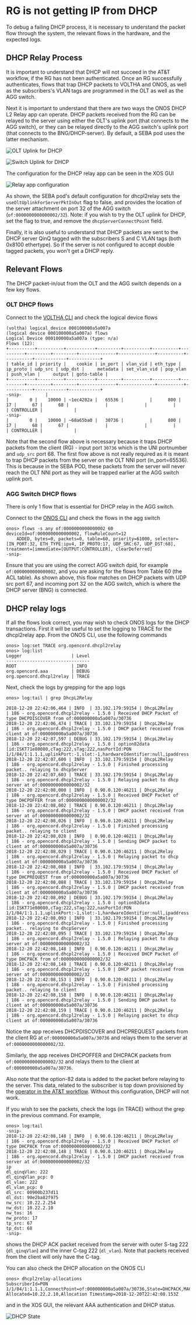 # RG is not getting IP from DHCP

To debug a failing DHCP process, it is necessary to understand the packet flow
through the system, the relevant flows in the hardware, and the expected logs.

## DHCP Relay Process

It is important to understand that DHCP will not succeed in the AT&T workflow, if
the RG has not been authenticated. Once an RG successfully authenticates, flows
that trap DHCP packets to VOLTHA and ONOS, as well as the subscribers's VLAN tags
are programmed in the OLT as well as the AGG switch.

Next it is important to understand that there are two ways the ONOS DHCP L2 Relay app
can operate. DHCP packets received from the RG can be relayed to the server using
either the OLT's uplink port (that connects to the AGG switch), or they can be
relayed directly to the AGG switch's uplink port (that connects to the BNG/DHCP-server).
By default, a SEBA pod uses the latter mechanism.

![OLT Uplink for DHCP](./screenshots/olt-uplink.png "OLT Uplink for DHCP")

![Switch Uplink for DHCP](./screenshots/switch-uplink.png "Switch Uplink for DHCP")

The configuration for the DHCP relay app can be seen in the XOS GUI

![Relay app configuration](./screenshots/dhcp-config.png "Relay app configuration")

As shown, the SEBA pod's default configuration for dhcpl2relay sets the
`useOltUplinkForServerPktInOut` flag to false, and provides the location of the
server attachment on port 32 of the AGG switch (`of:0000000000000002/32`).
Note: if you wish to try the OLT uplink for DHCP, set the flag to true, and remove
the `dhcpServerConnectPoint` field.

Finally, it is also useful to understand that DHCP packets are sent to the DHCP
server QinQ tagged with the subscribers S and C VLAN tags (both 0x8100 ethertype).
So if the server is not configured to accept double tagged packets, you won't get
a DHCP reply.

## Relevant Flows

The DHCP packet-in/out from the OLT and the AGG switch depends on a few key flows.

### OLT DHCP flows

Connect to the [VOLTHA CLI](../../../charts/voltha.md#accessing-the-voltha-cli)
and check the logical device flows

```shell
(voltha) logical_device 000100000a5a007a
(logical device 000100000a5a007a) flows
Logical Device 000100000a5a007a (type: n/a)
Flows (12):
+----------+----------+-----------+---------+----------+----------+----------+---------+---------+--------------+--------------+----------+-----------+------------+------------+
| table_id | priority |    cookie | in_port | vlan_vid | eth_type | ip_proto | udp_src | udp_dst |     metadata | set_vlan_vid | pop_vlan | push_vlan |     output | goto-table |
+----------+----------+-----------+---------+----------+----------+----------+---------+---------+--------------+--------------+----------+-----------+------------+------------+
-snip-         |
|        0 |    10000 | ~1ec4282a |   65536 |          |      800 |       17 |      67 |      68 |              |              |          |           | CONTROLLER |            |
-snip-
|        0 |    10000 | ~68a65ba0 |   30736 |          |      800 |       17 |      68 |      67 |              |              |          |           | CONTROLLER |            |
```

Note that the second flow above is necessary because it traps DHCP packets from the
client (RG) - input port `30736` which is the UNI portnumber and `udp_src` port 68.
The first flow above is not really required as it is meant to trap DHCP packets from
the server on the OLT NNI port (in_port=65536). This is because in the SEBA POD,
these packets from the server will never reach the OLT NNI port as they will be trapped
earlier at the AGG switch uplink port.

### AGG Switch DHCP flows

There is only 1 flow that is essential for DHCP relay in the AGG switch.

Connect to the [ONOS CLI](../../../charts/onos.md#accessing-the-onos-cli)
and check the flows in the agg switch

```shell
onos> flows -s any of:0000000000000002 60
deviceId=of:0000000000000002, flowRuleCount=12
    ADDED, bytes=0, packets=0, table=60, priority=61000, selector=[IN_PORT:32, ETH_TYPE:ipv4, IP_PROTO:17, UDP_SRC:67, UDP_DST:68], treatment=[immediate=[OUTPUT:CONTROLLER], clearDeferred]
-snip-
```

Ensure that you are using the correct AGG switch dpid, for example `of:0000000000000002`,
and you are asking for the flows from Table 60 (the ACL table). As shown above,
this flow matches on DHCP packets with UDP src port 67, and incoming port 32 on the
AGG switch, which is where the DHCP server (BNG) is connected.

## DHCP relay logs

If all the flows look correct, you may wish to check ONOS logs for the DHCP transactions.
First it will be useful to set the logging to TRACE for the dhcpl2relay app.
From the ONOS CLI, use the following commands

```shell
onos> log:set TRACE org.opencord.dhcpl2relay
onos> log:list
Logger                   | Level
--------------------------------
ROOT                     | INFO
org.opencord.aaa         | DEBUG
org.opencord.dhcpl2relay | TRACE
```

Next, check the logs by grepping for the app logs

```shell
onos> log:tail | grep DhcpL2Relay

2018-12-20 22:42:06,464 | INFO  | 33.102.179:59154 | DhcpL2Relay                      | 186 - org.opencord.dhcpl2relay - 1.5.0 | Received DHCP Packet of type DHCPDISCOVER from of:000000000a5a007a/30736
2018-12-20 22:42:06,474 | TRACE | 33.102.179:59154 | DhcpL2Relay                      | 186 - org.opencord.dhcpl2relay - 1.5.0 | DHCP packet received from client at of:000000000a5a007a/30736
2018-12-20 22:42:07,597 | DEBUG | 33.102.179:59154 | DhcpL2Relay                      | 186 - org.opencord.dhcpl2relay - 1.5.0 | option82data [id:ISKT71e80080,cTag:222,sTag:222,nasPortId:PON 1/1/04/1:1.1.1,uplinkPort:-1,slot:-1,hardwareIdentifier:null,ipaddress:null,nasId:null,circuitId:foo2,remoteId:bar2]
2018-12-20 22:42:07,600 | INFO  | 33.102.179:59154 | DhcpL2Relay                      | 186 - org.opencord.dhcpl2relay - 1.5.0 | Finished processing packet.. relaying to dhcpServer
2018-12-20 22:42:07,603 | TRACE | 33.102.179:59154 | DhcpL2Relay                      | 186 - org.opencord.dhcpl2relay - 1.5.0 | Relaying packet to dhcp server at of:0000000000000002/32
2018-12-20 22:42:08,000 | INFO  | 0.90.0.120:46211 | DhcpL2Relay                      | 186 - org.opencord.dhcpl2relay - 1.5.0 | Received DHCP Packet of type DHCPOFFER from of:0000000000000002/32
2018-12-20 22:42:08,002 | TRACE | 0.90.0.120:46211 | DhcpL2Relay                      | 186 - org.opencord.dhcpl2relay - 1.5.0 | DHCP packet received from server at of:0000000000000002/32
2018-12-20 22:42:08,026 | INFO  | 0.90.0.120:46211 | DhcpL2Relay                      | 186 - org.opencord.dhcpl2relay - 1.5.0 | Finished processing packet.. relaying to client
2018-12-20 22:42:08,028 | INFO  | 0.90.0.120:46211 | DhcpL2Relay                      | 186 - org.opencord.dhcpl2relay - 1.5.0 | Sending DHCP packet to client at of:000000000a5a007a/30736
2018-12-20 22:42:08,029 | TRACE | 0.90.0.120:46211 | DhcpL2Relay                      | 186 - org.opencord.dhcpl2relay - 1.5.0 | Relaying packet to dhcp client at of:000000000a5a007a/30736
2018-12-20 22:42:08,088 | INFO  | 33.102.179:59154 | DhcpL2Relay                      | 186 - org.opencord.dhcpl2relay - 1.5.0 | Received DHCP Packet of type DHCPREQUEST from of:000000000a5a007a/30736
2018-12-20 22:42:08,088 | TRACE | 33.102.179:59154 | DhcpL2Relay                      | 186 - org.opencord.dhcpl2relay - 1.5.0 | DHCP packet received from client at of:000000000a5a007a/30736
2018-12-20 22:42:08,092 | DEBUG | 33.102.179:59154 | DhcpL2Relay                      | 186 - org.opencord.dhcpl2relay - 1.5.0 | option82data [id:ISKT71e80080,cTag:222,sTag:222,nasPortId:PON 1/1/04/1:1.1.1,uplinkPort:-1,slot:-1,hardwareIdentifier:null,ipaddress:null,nasId:null,circuitId:foo2,remoteId:bar2]
2018-12-20 22:42:08,093 | INFO  | 33.102.179:59154 | DhcpL2Relay                      | 186 - org.opencord.dhcpl2relay - 1.5.0 | Finished processing packet.. relaying to dhcpServer
2018-12-20 22:42:08,095 | TRACE | 33.102.179:59154 | DhcpL2Relay                      | 186 - org.opencord.dhcpl2relay - 1.5.0 | Relaying packet to dhcp server at of:0000000000000002/32
2018-12-20 22:42:08,148 | INFO  | 0.90.0.120:46211 | DhcpL2Relay                      | 186 - org.opencord.dhcpl2relay - 1.5.0 | Received DHCP Packet of type DHCPACK from of:0000000000000002/32
2018-12-20 22:42:08,148 | TRACE | 0.90.0.120:46211 | DhcpL2Relay                      | 186 - org.opencord.dhcpl2relay - 1.5.0 | DHCP packet received from server at of:0000000000000002/32
2018-12-20 22:42:08,153 | INFO  | 0.90.0.120:46211 | DhcpL2Relay                      | 186 - org.opencord.dhcpl2relay - 1.5.0 | Finished processing packet.. relaying to client
2018-12-20 22:42:08,158 | INFO  | 0.90.0.120:46211 | DhcpL2Relay                      | 186 - org.opencord.dhcpl2relay - 1.5.0 | Sending DHCP packet to client at of:000000000a5a007a/30736
2018-12-20 22:42:08,159 | TRACE | 0.90.0.120:46211 | DhcpL2Relay                      | 186 - org.opencord.dhcpl2relay - 1.5.0 | Relaying packet to dhcp client at of:000000000a5a007a/30736
```

Notice the app receives DHCPDISCOVER and DHCPREQUEST packets from the client RG at
`of:000000000a5a007a/30736` and relays them to the server at `of:0000000000000002/32`.

Similarly, the app receives DHCPOFFER and DHCPACK packets from `of:0000000000000002/32`
and relays them to the client at `of:000000000a5a007a/30736`.

Also note that the option-82 data is added to the packet before relaying to the
server. This data, related to the subscriber is top down provisioned by the [operator
in the AT&T workflow](../configuration.md). Without this configuration, DHCP will
not work.

If you wish to see the packets, check the logs (in TRACE) without
the grep in the previous command. For example,

```shell
onos> log:tail
-snip-
2018-12-20 22:42:08,148 | INFO  | 0.90.0.120:46211 | DhcpL2Relay                      | 186 - org.opencord.dhcpl2relay - 1.5.0 | Received DHCP Packet of type DHCPACK from of:0000000000000002/32
2018-12-20 22:42:08,148 | TRACE | 0.90.0.120:46211 | DhcpL2Relay                      | 186 - org.opencord.dhcpl2relay - 1.5.0 | DHCP packet received from server at of:0000000000000002/32
ip
dl_qinqVlan: 222
dl_qinqVlan_pcp: 0
dl_vlan: 222
dl_vlan_pcp: 0
dl_src: 00900b237d11
dl_dst: 90e2ba82f975
nw_src: 10.22.2.254
nw_dst: 10.22.2.10
nw_tos: 16
nw_proto: 17
tp_src: 67
tp_dst: 68
-snip-
```

shows the DHCP ACK packet received from the server with outer S-tag 222 (`dl_qinqVlan`)
and the inner C-tag 222 (`dl_vlan`). Note that packets received from the client
will only have the C-tag.

You can also check the DHCP allocation on the ONOS CLI

```shell
onos> dhcpl2relay-allocations
SubscriberId=PON 1/1/04/1:1.1.1,ConnectPoint=of:000000000a5a007a/30736,State=DHCPACK,MAC=90:E2:BA:82:F9:75,CircuitId=None,IP Allocated=10.22.2.10,Allocation Timestamp=2018-12-20T22:42:08.153Z
```

and in the XOS GUI, the relevant AAA authentication and DHCP status.

![DHCP State](./screenshots/dhcp-state.png "DHCP State")
